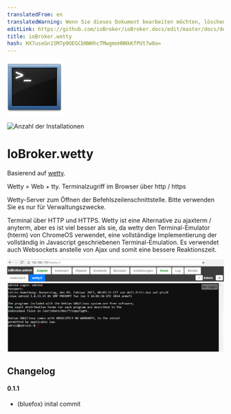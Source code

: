 ```yaml
---
translatedFrom: en
translatedWarning: Wenn Sie dieses Dokument bearbeiten möchten, löschen Sie bitte das Feld "translationsFrom". Andernfalls wird dieses Dokument automatisch erneut übersetzt
editLink: https://github.com/ioBroker/ioBroker.docs/edit/master/docs/de/adapterref/iobroker.wetty/README.md
title: ioBroker.wetty
hash: HX7useGn1SM7p9OEGCbNWHhcTMwgmoHNNkKfPUt7w8o=
---
```

![Logo](../../../en/adapterref/iobroker.wetty/admin/wetty.png)

![Anzahl der Installationen](http://iobroker.live/badges/wetty-stable.svg)

# IoBroker.wetty
Basierend auf [wetty](https://github.com/krishnasrinivas/wetty).

Wetty = Web + tty. Terminalzugriff im Browser über http / https

Wetty-Server zum Öffnen der Befehlszeilenschnittstelle.
Bitte verwenden Sie es nur für Verwaltungszwecke.

Terminal über HTTP und HTTPS. Wetty ist eine Alternative zu ajaxterm / anyterm, aber es ist viel besser als sie, da wetty den Terminal-Emulator (hterm) von ChromeOS verwendet, eine vollständige Implementierung der vollständig in Javascript geschriebenen Terminal-Emulation.
Es verwendet auch Websockets anstelle von Ajax und somit eine bessere Reaktionszeit.

![Bildschirmfoto](../../../en/adapterref/iobroker.wetty/img/screen1.png)

## Changelog

#### 0.1.1
* (bluefox) inital commit